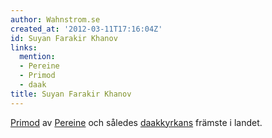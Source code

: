 ```yaml
---
author: Wahnstrom.se
created_at: '2012-03-11T17:16:04Z'
id: Suyan Farakir Khanov
links:
  mention:
  - Pereine
  - Primod
  - daak
title: Suyan Farakir Khanov
---
```


[Primod] av [Pereine] och således [daakkyrkans] främste i landet.

  [Primod]: Primod
  [Pereine]: Pereine
  [daakkyrkans]: daak